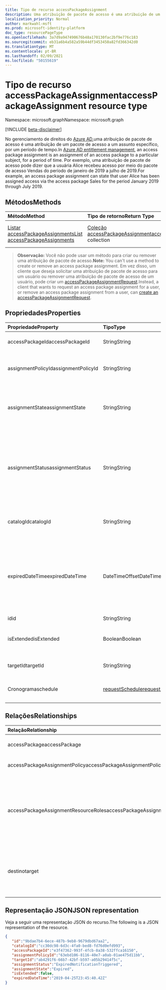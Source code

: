 ```yaml
---
title: Tipo de recurso accessPackageAssignment
description: Uma atribuição de pacote de acesso é uma atribuição de um pacote de acesso a um assunto específico, por um período de tempo.
localization_priority: Normal
author: markwahl-msft
ms.prod: microsoft-identity-platform
doc_type: resourcePageType
ms.openlocfilehash: 3a7d9a947490676b48a170130fac2bf9e776c183
ms.sourcegitcommit: eb31a6b4a582a59b44df3453450a82fd366342d0
ms.translationtype: MT
ms.contentlocale: pt-BR
ms.lasthandoff: 02/09/2021
ms.locfileid: "50155619"
---
```

# <a name="accesspackageassignment-resource-type"></a><span data-ttu-id="d4422-103">Tipo de recurso accessPackageAssignment</span><span class="sxs-lookup"><span data-stu-id="d4422-103">accessPackageAssignment resource type</span></span>

<span data-ttu-id="d4422-104">Namespace: microsoft.graph</span><span class="sxs-lookup"><span data-stu-id="d4422-104">Namespace: microsoft.graph</span></span>

[!INCLUDE [beta-disclaimer](../../includes/beta-disclaimer.md)]

<span data-ttu-id="d4422-105">No gerenciamento de direitos do [Azure AD,](entitlementmanagement-root.md)uma atribuição de pacote de acesso é uma atribuição de um pacote de acesso a um assunto específico, por um período de tempo.</span><span class="sxs-lookup"><span data-stu-id="d4422-105">In [Azure AD entitlement management](entitlementmanagement-root.md), an access package assignment is an assignment of an access package to a particular subject, for a period of time.</span></span>  <span data-ttu-id="d4422-106">Por exemplo, uma atribuição de pacote de acesso pode dizer que a usuária Alice recebeu acesso por meio do pacote de acesso Vendas do período de janeiro de 2019 a julho de 2019.</span><span class="sxs-lookup"><span data-stu-id="d4422-106">For example, an access package assignment can state that user Alice has been assigned access via the access package Sales for the period January 2019 through July 2019.</span></span>

## <a name="methods"></a><span data-ttu-id="d4422-107">Métodos</span><span class="sxs-lookup"><span data-stu-id="d4422-107">Methods</span></span>

| <span data-ttu-id="d4422-108">Método</span><span class="sxs-lookup"><span data-stu-id="d4422-108">Method</span></span>       | <span data-ttu-id="d4422-109">Tipo de retorno</span><span class="sxs-lookup"><span data-stu-id="d4422-109">Return Type</span></span> | <span data-ttu-id="d4422-110">Descrição</span><span class="sxs-lookup"><span data-stu-id="d4422-110">Description</span></span> |
|:-------------|:------------|:------------|
| [<span data-ttu-id="d4422-111">Listar accessPackageAssignments</span><span class="sxs-lookup"><span data-stu-id="d4422-111">List accessPackageAssignments</span></span>](../api/accesspackageassignment-list.md) | <span data-ttu-id="d4422-112">[Coleção accessPackageAssignment](accesspackageassignment.md)</span><span class="sxs-lookup"><span data-stu-id="d4422-112">[accessPackageAssignment](accesspackageassignment.md) collection</span></span> | <span data-ttu-id="d4422-113">Recupere uma lista de **objetos accesspackageassignment.**</span><span class="sxs-lookup"><span data-stu-id="d4422-113">Retrieve a list of **accesspackageassignment** objects.</span></span> |

><span data-ttu-id="d4422-114">**Observação:** Você não pode usar um método para criar ou remover uma atribuição de pacote de acesso.</span><span class="sxs-lookup"><span data-stu-id="d4422-114">**Note:** You can't use a method to create or remove an access package assignment.</span></span> <span data-ttu-id="d4422-115">Em vez disso, um cliente que deseja solicitar uma atribuição de pacote de acesso para um usuário ou remover uma atribuição de pacote de acesso de um usuário, pode criar um [accessPackageAssignmentRequest](../api/accesspackageassignmentrequest-post.md).</span><span class="sxs-lookup"><span data-stu-id="d4422-115">Instead, a client that wants to request an access package assignment for a user, or remove an access package assignment from a user, can [create an accessPackageAssignmentRequest](../api/accesspackageassignmentrequest-post.md).</span></span>

## <a name="properties"></a><span data-ttu-id="d4422-116">Propriedades</span><span class="sxs-lookup"><span data-stu-id="d4422-116">Properties</span></span>

| <span data-ttu-id="d4422-117">Propriedade</span><span class="sxs-lookup"><span data-stu-id="d4422-117">Property</span></span>     | <span data-ttu-id="d4422-118">Tipo</span><span class="sxs-lookup"><span data-stu-id="d4422-118">Type</span></span>        | <span data-ttu-id="d4422-119">Descrição</span><span class="sxs-lookup"><span data-stu-id="d4422-119">Description</span></span> |
|:-------------|:------------|:------------|
|<span data-ttu-id="d4422-120">accessPackageId</span><span class="sxs-lookup"><span data-stu-id="d4422-120">accessPackageId</span></span>|<span data-ttu-id="d4422-121">String</span><span class="sxs-lookup"><span data-stu-id="d4422-121">String</span></span>|<span data-ttu-id="d4422-122">O identificador do pacote de acesso.</span><span class="sxs-lookup"><span data-stu-id="d4422-122">The identifier of the access package.</span></span> <span data-ttu-id="d4422-123">Somente leitura.</span><span class="sxs-lookup"><span data-stu-id="d4422-123">Read-only.</span></span>|
|<span data-ttu-id="d4422-124">assignmentPolicyId</span><span class="sxs-lookup"><span data-stu-id="d4422-124">assignmentPolicyId</span></span>|<span data-ttu-id="d4422-125">String</span><span class="sxs-lookup"><span data-stu-id="d4422-125">String</span></span>|<span data-ttu-id="d4422-126">O identificador da política de atribuição do pacote de acesso.</span><span class="sxs-lookup"><span data-stu-id="d4422-126">The identifier of the access package assignment policy.</span></span> <span data-ttu-id="d4422-127">Somente leitura.</span><span class="sxs-lookup"><span data-stu-id="d4422-127">Read-only.</span></span>|
|<span data-ttu-id="d4422-128">assignmentState</span><span class="sxs-lookup"><span data-stu-id="d4422-128">assignmentState</span></span>|<span data-ttu-id="d4422-129">String</span><span class="sxs-lookup"><span data-stu-id="d4422-129">String</span></span>|<span data-ttu-id="d4422-130">O estado da atribuição do pacote de acesso.</span><span class="sxs-lookup"><span data-stu-id="d4422-130">The state of the access package assignment.</span></span> <span data-ttu-id="d4422-131">Os valores possíveis `Delivering` `Delivered` são , ou `Expired` .</span><span class="sxs-lookup"><span data-stu-id="d4422-131">Possible values are `Delivering`, `Delivered`, or `Expired`.</span></span> <span data-ttu-id="d4422-132">Somente leitura.</span><span class="sxs-lookup"><span data-stu-id="d4422-132">Read-only.</span></span>|
|<span data-ttu-id="d4422-133">assignmentStatus</span><span class="sxs-lookup"><span data-stu-id="d4422-133">assignmentStatus</span></span>|<span data-ttu-id="d4422-134">String</span><span class="sxs-lookup"><span data-stu-id="d4422-134">String</span></span>|<span data-ttu-id="d4422-135">Mais informações sobre o ciclo de vida de atribuição.</span><span class="sxs-lookup"><span data-stu-id="d4422-135">More information about the assignment lifecycle.</span></span>  <span data-ttu-id="d4422-136">Os valores possíveis `Delivering` `Delivered` incluem `NearExpiry1DayNotificationTriggered` , ou `ExpiredNotificationTriggered` .</span><span class="sxs-lookup"><span data-stu-id="d4422-136">Possible values include `Delivering`, `Delivered`, `NearExpiry1DayNotificationTriggered`, or `ExpiredNotificationTriggered`.</span></span>  <span data-ttu-id="d4422-137">Somente leitura.</span><span class="sxs-lookup"><span data-stu-id="d4422-137">Read-only.</span></span>|
|<span data-ttu-id="d4422-138">catalogId</span><span class="sxs-lookup"><span data-stu-id="d4422-138">catalogId</span></span>|<span data-ttu-id="d4422-139">String</span><span class="sxs-lookup"><span data-stu-id="d4422-139">String</span></span>|<span data-ttu-id="d4422-140">O identificador do catálogo que contém o pacote de acesso.</span><span class="sxs-lookup"><span data-stu-id="d4422-140">The identifier of the catalog containing the access package.</span></span> <span data-ttu-id="d4422-141">Somente leitura.</span><span class="sxs-lookup"><span data-stu-id="d4422-141">Read-only.</span></span>|
|<span data-ttu-id="d4422-142">expiredDateTime</span><span class="sxs-lookup"><span data-stu-id="d4422-142">expiredDateTime</span></span>|<span data-ttu-id="d4422-143">DateTimeOffset</span><span class="sxs-lookup"><span data-stu-id="d4422-143">DateTimeOffset</span></span>|<span data-ttu-id="d4422-p108">O tipo Timestamp representa informações de data e hora usando o formato ISO 8601 e está sempre no horário UTC. Por exemplo, meia-noite em UTC no dia 1º de janeiro de 2014 teria esta aparência: `'2014-01-01T00:00:00Z'`</span><span class="sxs-lookup"><span data-stu-id="d4422-p108">The Timestamp type represents date and time information using ISO 8601 format and is always in UTC time. For example, midnight UTC on Jan 1, 2014 would look like this: `'2014-01-01T00:00:00Z'`</span></span>|
|<span data-ttu-id="d4422-146">id</span><span class="sxs-lookup"><span data-stu-id="d4422-146">id</span></span>|<span data-ttu-id="d4422-147">String</span><span class="sxs-lookup"><span data-stu-id="d4422-147">String</span></span>| <span data-ttu-id="d4422-148">Somente leitura.</span><span class="sxs-lookup"><span data-stu-id="d4422-148">Read-only.</span></span>|
|<span data-ttu-id="d4422-149">isExtended</span><span class="sxs-lookup"><span data-stu-id="d4422-149">isExtended</span></span>|<span data-ttu-id="d4422-150">Boolean</span><span class="sxs-lookup"><span data-stu-id="d4422-150">Boolean</span></span>|<span data-ttu-id="d4422-151">Indica se a atribuição do pacote de acesso foi estendida.</span><span class="sxs-lookup"><span data-stu-id="d4422-151">Indicates whether the access package assignment is extended.</span></span> <span data-ttu-id="d4422-152">Somente leitura.</span><span class="sxs-lookup"><span data-stu-id="d4422-152">Read-only.</span></span>|
|<span data-ttu-id="d4422-153">targetId</span><span class="sxs-lookup"><span data-stu-id="d4422-153">targetId</span></span>|<span data-ttu-id="d4422-154">String</span><span class="sxs-lookup"><span data-stu-id="d4422-154">String</span></span>| <span data-ttu-id="d4422-155">A ID do assunto com a atribuição.</span><span class="sxs-lookup"><span data-stu-id="d4422-155">The ID of the subject with the assignment.</span></span> <span data-ttu-id="d4422-156">Somente leitura.</span><span class="sxs-lookup"><span data-stu-id="d4422-156">Read-only.</span></span>|
|<span data-ttu-id="d4422-157">Cronograma</span><span class="sxs-lookup"><span data-stu-id="d4422-157">schedule</span></span>|[<span data-ttu-id="d4422-158">requestSchedule</span><span class="sxs-lookup"><span data-stu-id="d4422-158">requestSchedule</span></span>](requestschedule.md)| <span data-ttu-id="d4422-159">Quando a atribuição de acesso deve estar no lugar.</span><span class="sxs-lookup"><span data-stu-id="d4422-159">When the access assignment is to be in place.</span></span> <span data-ttu-id="d4422-160">Somente leitura.</span><span class="sxs-lookup"><span data-stu-id="d4422-160">Read-only.</span></span>|

## <a name="relationships"></a><span data-ttu-id="d4422-161">Relações</span><span class="sxs-lookup"><span data-stu-id="d4422-161">Relationships</span></span>

| <span data-ttu-id="d4422-162">Relação</span><span class="sxs-lookup"><span data-stu-id="d4422-162">Relationship</span></span> | <span data-ttu-id="d4422-163">Tipo</span><span class="sxs-lookup"><span data-stu-id="d4422-163">Type</span></span>        | <span data-ttu-id="d4422-164">Descrição</span><span class="sxs-lookup"><span data-stu-id="d4422-164">Description</span></span> |
|:-------------|:------------|:------------|
|<span data-ttu-id="d4422-165">accessPackage</span><span class="sxs-lookup"><span data-stu-id="d4422-165">accessPackage</span></span>|[<span data-ttu-id="d4422-166">accessPackage</span><span class="sxs-lookup"><span data-stu-id="d4422-166">accessPackage</span></span>](accesspackage.md)| <span data-ttu-id="d4422-167">Somente leitura.</span><span class="sxs-lookup"><span data-stu-id="d4422-167">Read-only.</span></span> <span data-ttu-id="d4422-168">Anulável.</span><span class="sxs-lookup"><span data-stu-id="d4422-168">Nullable.</span></span>|
|<span data-ttu-id="d4422-169">accessPackageAssignmentPolicy</span><span class="sxs-lookup"><span data-stu-id="d4422-169">accessPackageAssignmentPolicy</span></span>|[<span data-ttu-id="d4422-170">accessPackageAssignmentPolicy</span><span class="sxs-lookup"><span data-stu-id="d4422-170">accessPackageAssignmentPolicy</span></span>](accesspackageassignmentpolicy.md)| <span data-ttu-id="d4422-171">Somente leitura.</span><span class="sxs-lookup"><span data-stu-id="d4422-171">Read-only.</span></span> <span data-ttu-id="d4422-172">Anulável.</span><span class="sxs-lookup"><span data-stu-id="d4422-172">Nullable.</span></span>|
|<span data-ttu-id="d4422-173">accessPackageAssignmentResourceRoles</span><span class="sxs-lookup"><span data-stu-id="d4422-173">accessPackageAssignmentResourceRoles</span></span>|<span data-ttu-id="d4422-174">[Coleção accessPackageAssignmentResourceRole](accesspackageassignmentresourcerole.md)</span><span class="sxs-lookup"><span data-stu-id="d4422-174">[accessPackageAssignmentResourceRole](accesspackageassignmentresourcerole.md) collection</span></span>| <span data-ttu-id="d4422-175">As funções de recurso entregues ao usuário de destino para esta atribuição.</span><span class="sxs-lookup"><span data-stu-id="d4422-175">The resource roles delivered to the target user for this assignment.</span></span> <span data-ttu-id="d4422-176">Somente leitura.</span><span class="sxs-lookup"><span data-stu-id="d4422-176">Read-only.</span></span> <span data-ttu-id="d4422-177">Anulável.</span><span class="sxs-lookup"><span data-stu-id="d4422-177">Nullable.</span></span>|
|<span data-ttu-id="d4422-178">destino</span><span class="sxs-lookup"><span data-stu-id="d4422-178">target</span></span>|[<span data-ttu-id="d4422-179">accessPackageSubject</span><span class="sxs-lookup"><span data-stu-id="d4422-179">accessPackageSubject</span></span>](accesspackagesubject.md)| <span data-ttu-id="d4422-180">O assunto da atribuição do pacote de acesso.</span><span class="sxs-lookup"><span data-stu-id="d4422-180">The subject of the access package assignment.</span></span> <span data-ttu-id="d4422-181">Somente leitura.</span><span class="sxs-lookup"><span data-stu-id="d4422-181">Read-only.</span></span> <span data-ttu-id="d4422-182">Anulável.</span><span class="sxs-lookup"><span data-stu-id="d4422-182">Nullable.</span></span>|

## <a name="json-representation"></a><span data-ttu-id="d4422-183">Representação JSON</span><span class="sxs-lookup"><span data-stu-id="d4422-183">JSON representation</span></span>

<span data-ttu-id="d4422-184">Veja a seguir uma representação JSON do recurso.</span><span class="sxs-lookup"><span data-stu-id="d4422-184">The following is a JSON representation of the resource.</span></span>

<!-- {
  "blockType": "resource",
  "optionalProperties": [

  ],
  "@odata.type": "microsoft.graph.accessPackageAssignment",
  "keyProperty": "id"
}-->

```json
{
   "id":"9bdae7b4-6ece-487b-9eb8-9679dbd67aa2",
   "catalogId":"cc30dc98-6d3c-4fa0-bed8-fd76d0efd993",
   "accessPackageId":"e3f47362-993f-4fcb-8a38-532ffca16150",
   "assignmentPolicyId":"63ebd106-8116-40e7-a0ab-01ae475d11bb",
   "targetId":"ab4291f6-66b7-42bf-b597-a05b29414f5c",
   "assignmentStatus":"ExpiredNotificationTriggered",
   "assignmentState":"Expired",
   "isExtended":false,
   "expiredDateTime":"2019-04-25T23:45:40.42Z"
}
```

<!-- uuid: 16cd6b66-4b1a-43a1-adaf-3a886856ed98
2019-02-04 14:57:30 UTC -->
<!-- {
  "type": "#page.annotation",
  "description": "accessPackageAssignment resource",
  "keywords": "",
  "section": "documentation",
  "tocPath": ""
}-->


